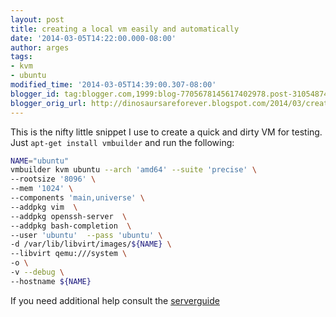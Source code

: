 ```yaml
---
layout: post
title: creating a local vm easily and automatically
date: '2014-03-05T14:22:00.000-08:00'
author: arges
tags:
- kvm
- ubuntu
modified_time: '2014-03-05T14:39:00.307-08:00'
blogger_id: tag:blogger.com,1999:blog-7705678145617402978.post-3105487472221967322
blogger_orig_url: http://dinosaursareforever.blogspot.com/2014/03/creating-local-vm-easily-and.html
---
```


This is the nifty little snippet I use to create a quick and dirty VM for
testing. Just `apt-get install vmbuilder` and run the following:

~~~bash
NAME="ubuntu"
vmbuilder kvm ubuntu --arch 'amd64' --suite 'precise' \
--rootsize '8096' \
--mem '1024' \
--components 'main,universe' \
--addpkg vim  \
--addpkg openssh-server  \
--addpkg bash-completion  \
--user 'ubuntu'  --pass 'ubuntu' \
-d /var/lib/libvirt/images/${NAME} \
--libvirt qemu:///system \
-o \
-v --debug \
--hostname ${NAME}
~~~

If you need additional help consult the
[serverguide](https://help.ubuntu.com/12.04/serverguide/jeos-and-vmbuilder.html
)

